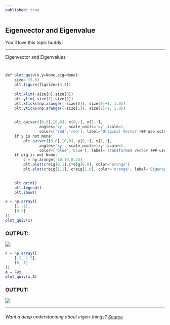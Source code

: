 ```yaml
---
published: true
---
```

## Eigenvector and Eigenvalue

You'll love this topic buddy! 

****

Eigenvector and Eigenvalues 

```javascript


def plot_quiv(x,y=None,eig=None):
    size= (5,5)
    plt.figure(figsize=(4,4))
          
    plt.xlim(-size[0],size[0])
    plt.ylim(-size[1],size[1])
    plt.xticks(np.arange((-size[0]), size[0]+1, 1.0))
    plt.yticks(np.arange((-size[1]), size[1]+1, 1.0))
    

    plt.quiver([0,0],[0,0], x[0,:], x[1,:], 
               angles='xy', scale_units='xy',scale=1, 
               color=['red','red'], label='Original Vector')## use column spaces
    if y is not None:
        plt.quiver([0,0],[0,0], y[0,:], y[1,:], 
               angles='xy', scale_units='xy',scale=1, 
               color=['blue','blue'], label='Transformed Vector')## use column spaces
    if eig is not None:
        c = np.arange(-10,10,0.25)
        plt.plot(c*eig[0,1],c*eig[0,0], color='orange') 
        plt.plot(c*eig[1,1], c*eig[1,0], color='orange', label='Eigenspace') 

        
    plt.grid()
    plt.legend()
    plt.show()

```

```javascript
x = np.array([
    [1,-1],
    [0,2]
])
plot_quiv(x)
```

### OUTPUT:

![]({{site.baseurl}}/images/eigen1.png)

```javascript
F = np.array([
    [-2, 1.5],
    [0, 1]
])
A = F@x
plot_quiv(x,A)
```

### OUTPUT:

![]({{site.baseurl}}/images/eigen2.png)

****

###### Want a deep understanding about eigen-things? [Source](https://github.com/Zofserif/Linear-Algebra/blob/master/Lab9/Eigen.ipynb)

